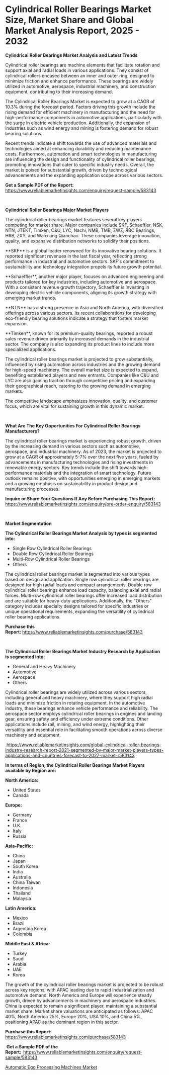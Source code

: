 <p><h1>Cylindrical Roller Bearings Market Size, Market Share and Global Market Analysis Report, 2025 - 2032</h1></p><p><strong>Cylindrical Roller Bearings Market Analysis and Latest Trends</strong></p>
<p><p>Cylindrical roller bearings are machine elements that facilitate rotation and support axial and radial loads in various applications. They consist of cylindrical rollers encased between an inner and outer ring, designed to minimize friction and enhance performance. These bearings are widely utilized in automotive, aerospace, industrial machinery, and construction equipment, contributing to their increasing demand.</p><p>The Cylindrical Roller Bearings Market is expected to grow at a CAGR of 10.3% during the forecast period. Factors driving this growth include the rising demand for efficient machinery in manufacturing and the need for high-performance components in automotive applications, particularly with the surge in electric vehicle production. Additionally, the expansion of industries such as wind energy and mining is fostering demand for robust bearing solutions. </p><p>Recent trends indicate a shift towards the use of advanced materials and technologies aimed at enhancing durability and reducing maintenance costs. Furthermore, automation and smart technologies in manufacturing are influencing the design and functionality of cylindrical roller bearings, promoting innovations that cater to specific industry needs. Overall, the market is poised for substantial growth, driven by technological advancements and the expanding application scope across various sectors.</p></p>
<p><strong>Get a Sample PDF of the Report:&nbsp;</strong> <a href="https://www.reliablemarketinsights.com/enquiry/request-sample/583143?utm_campaign=2630&utm_medium=2&utm_source=Github&utm_content=ia&utm_term=23032025&utm_id=cylindrical-roller-bearings">https://www.reliablemarketinsights.com/enquiry/request-sample/583143</a></p>
<p>&nbsp;</p>
<p><strong>Cylindrical Roller Bearings Major Market Players</strong></p>
<p><p>The cylindrical roller bearings market features several key players competing for market share. Major companies include SKF, Schaeffler, NSK, NTN, JTEKT, Timken, C&U, LYC, Nachi, NMB, TMB, ZWZ, RBC Bearings, HRB, ZXY, and Wanxiang Qianchao. These companies leverage innovation, quality, and expansive distribution networks to solidify their positions.</p><p>**SKF** is a global leader renowned for its innovative bearing solutions. It reported significant revenues in the last fiscal year, reflecting strong performance in industrial and automotive sectors. SKF's commitment to sustainability and technology integration propels its future growth potential.</p><p>**Schaeffler**, another major player, focuses on advanced engineering and products tailored for key industries, including automotive and aerospace. With a consistent revenue growth trajectory, Schaeffler is investing in developing electric vehicle components, aligning its growth strategy with emerging market trends.</p><p>**NTN** has a strong presence in Asia and North America, with diversified offerings across various sectors. Its recent collaborations for developing eco-friendly bearing solutions indicate a strategy that fosters market expansion.</p><p>**Timken**, known for its premium-quality bearings, reported a robust sales revenue driven primarily by increased demands in the industrial sector. The company is also expanding its product lines to include more specialized applications.</p><p>The cylindrical roller bearings market is projected to grow substantially, influenced by rising automation across industries and the growing demand for high-speed machinery. The overall market size is expected to expand, benefiting established players and new entrants. Companies like C&U and LYC are also gaining traction through competitive pricing and expanding their geographical reach, catering to the growing demand in emerging markets. </p><p>The competitive landscape emphasizes innovation, quality, and customer focus, which are vital for sustaining growth in this dynamic market.</p></p>
<p>&nbsp;</p>
<p><strong>What Are The Key Opportunities For Cylindrical Roller Bearings Manufacturers?</strong></p>
<p><p>The cylindrical roller bearings market is experiencing robust growth, driven by the increasing demand in various sectors such as automotive, aerospace, and industrial machinery. As of 2023, the market is projected to grow at a CAGR of approximately 5-7% over the next five years, fueled by advancements in manufacturing technologies and rising investments in renewable energy sectors. Key trends include the shift towards high-performance materials and the integration of smart technology. Future outlook remains positive, with opportunities emerging in emerging markets and a growing emphasis on sustainability in product design and manufacturing processes.</p></p>
<p><strong>Inquire or Share Your Questions If Any Before Purchasing This Report:</strong> <a href="https://www.reliablemarketinsights.com/enquiry/pre-order-enquiry/583143?utm_campaign=2630&utm_medium=2&utm_source=Github&utm_content=ia&utm_term=23032025&utm_id=cylindrical-roller-bearings">https://www.reliablemarketinsights.com/enquiry/pre-order-enquiry/583143</a></p>
<p>&nbsp;</p>
<p><strong>Market Segmentation</strong></p>
<p><strong>The Cylindrical Roller Bearings Market Analysis by types is segmented into:</strong></p>
<p><ul><li>Single Row Cylindrical Roller Bearings</li><li>Double Row Cylindrical Roller Bearings</li><li>Multi-Row Cylindrical Roller Bearings</li><li>Others</li></ul></p>
<p><p>The cylindrical roller bearings market is segmented into various types based on design and application. Single row cylindrical roller bearings are designed for high radial loads and compact arrangements. Double row cylindrical roller bearings enhance load capacity, balancing axial and radial forces. Multi-row cylindrical roller bearings offer increased load distribution and are suitable for heavy-duty applications. Additionally, the "Others" category includes specialty designs tailored for specific industries or unique operational requirements, expanding the versatility of cylindrical roller bearing applications.</p></p>
<p><strong>Purchase this Report:&nbsp;</strong><a href="https://www.reliablemarketinsights.com/purchase/583143?utm_campaign=2630&utm_medium=2&utm_source=Github&utm_content=ia&utm_term=23032025&utm_id=cylindrical-roller-bearings">https://www.reliablemarketinsights.com/purchase/583143</a></p>
<p>&nbsp;</p>
<p><strong>The Cylindrical Roller Bearings Market Industry Research by Application is segmented into:</strong></p>
<p><ul><li>General and Heavy Machinery</li><li>Automotive</li><li>Aerospace</li><li>Others</li></ul></p>
<p><p>Cylindrical roller bearings are widely utilized across various sectors, including general and heavy machinery, where they support high radial loads and minimize friction in rotating equipment. In the automotive industry, these bearings enhance vehicle performance and reliability. The aerospace sector employs cylindrical roller bearings in engines and landing gear, ensuring safety and efficiency under extreme conditions. Other applications include rail, mining, and wind energy, highlighting their versatility and essential role in facilitating smooth operations across diverse machinery and equipment.</p></p>
<p><a href="https://www.reliablemarketinsights.com/global-cylindrical-roller-bearings-industry-research-report-2021-segmented-by-major-market-players-types-applications-and-countries-forecast-to-2027-market-r583143?utm_campaign=2630&utm_medium=2&utm_source=Github&utm_content=ia&utm_term=23032025&utm_id=cylindrical-roller-bearings">&nbsp;https://www.reliablemarketinsights.com/global-cylindrical-roller-bearings-industry-research-report-2021-segmented-by-major-market-players-types-applications-and-countries-forecast-to-2027-market-r583143</a></p>
<p><strong>In terms of Region, the Cylindrical Roller Bearings Market Players available by Region are:</strong></p>
<p>
    <p> <strong> North America: </strong>
        <ul>
            <li>United States</li>
            <li>Canada</li>
        </ul>
        </p> 
    <p> <strong> Europe: </strong>
        <ul>
            <li>Germany</li>
            <li>France</li>
            <li>U.K.</li>
            <li>Italy</li>
            <li>Russia</li>
        </ul>
        </p> 
    <p> <strong> Asia-Pacific: </strong>
        <ul>
            <li>China</li>
            <li>Japan</li>
            <li>South Korea</li>
            <li>India</li>
            <li>Australia</li>
            <li>China Taiwan</li>
            <li>Indonesia</li>
            <li>Thailand</li>
            <li>Malaysia</li>
        </ul>
        </p> 
    <p> <strong> Latin America: </strong>
        <ul>
            <li>Mexico</li>
            <li>Brazil</li>
            <li>Argentina Korea</li>
            <li>Colombia</li>
        </ul>
        </p> 
    <p> <strong> Middle East & Africa: </strong>
        <ul>
            <li>Turkey</li>
            <li>Saudi</li>
            <li>Arabia</li>
            <li>UAE</li>
            <li>Korea</li>
        </ul>
    </p>
    </p>
<p><p>The growth of the cylindrical roller bearings market is projected to be robust across key regions, with APAC leading due to rapid industrialization and automotive demand. North America and Europe will experience steady growth, driven by advancements in machinery and aerospace industries. China is expected to remain a significant player, maintaining a substantial market share. Market share valuations are anticipated as follows: APAC 40%, North America 25%, Europe 20%, USA 10%, and China 5%, positioning APAC as the dominant region in this sector.</p></p>
<p><strong>Purchase this Report: </strong><a href="https://www.reliablemarketinsights.com/purchase/583143?utm_campaign=2630&utm_medium=2&utm_source=Github&utm_content=ia&utm_term=23032025&utm_id=cylindrical-roller-bearings">https://www.reliablemarketinsights.com/purchase/583143</a></p>
<p>&nbsp;<strong>Get a Sample PDF of the Report:&nbsp;&nbsp;</strong><a href="https://www.reliablemarketinsights.com/enquiry/request-sample/583143?utm_campaign=2630&utm_medium=2&utm_source=Github&utm_content=ia&utm_term=23032025&utm_id=cylindrical-roller-bearings">https://www.reliablemarketinsights.com/enquiry/request-sample/583143</a></p>
<p><strong></strong></p>
<p><p><a href="https://github.com/semiensamuel72378/Market-Research-Report-List-1/blob/main/automatic-egg-processing-machines-market.md?utm_campaign=2630&utm_medium=2&utm_source=Github&utm_content=ia&utm_term=23032025&utm_id=cylindrical-roller-bearings">Automatic Egg Processing Machines Market</a></p></p>